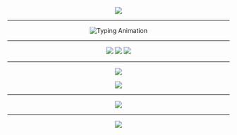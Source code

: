 <p align="center">
  <!-- Banner Hacker Style -->
  <img src="https://capsule-render.vercel.app/api?type=waving&color=0:0f0f0f,100:00ff00&height=200&section=header&text=Fahrurrozi&fontSize=50&fontColor=00ff00" />
</p>

---

<!-- Typing Animation -->
<p align="center">
  <img src="https://readme-typing-svg.herokuapp.com?size=24&color=00FF00&center=true&vCenter=true&width=600&lines=Cyber+Security+Enthusiast;Red+Team+%7C+Blue+Team+%7C+Purple+Team;Hacking+the+Planet+%F0%9F%94%A5;Learning+Everyday" alt="Typing Animation" />
</p>

---

<!-- Badges -->
<p align="center">
  <img src="https://img.shields.io/badge/Hacker-Mode-00ff00?style=for-the-badge&logo=linux&logoColor=white" />
  <img src="https://img.shields.io/badge/Cyber-Security-000000?style=for-the-badge&logo=torproject&logoColor=00ff00" />
  <img src="https://img.shields.io/badge/Red%20Team%20Ops-133337?style=for-the-badge&logo=kalilinux&logoColor=00ff00" />
</p>

---

<!-- GitHub Stats -->
<p align="center">
  <img src="https://github-readme-stats.vercel.app/api?username=Fahrurroziy&show_icons=true&theme=chartreuse-dark&title_color=00ff00&text_color=00ff00&icon_color=00ff00&bg_color=0f0f0f" />
</p>

<p align="center">
  <img src="https://github-readme-streak-stats.herokuapp.com/?user=Fahrurroziy&theme=chartreuse-dark&ring=00ff00&fire=00ff00&currStreakLabel=00ff00" />
</p>

---

<!-- Snake Animation -->
<p align="center">
  <img src="https://github.com/Fahrurroziy/Fahrurroziy/blob/output/github-contribution-grid-snake.svg" />
</p>

---

<p align="center">
  <img src="https://capsule-render.vercel.app/api?type=waving&color=0:00ff00,100:0f0f0f&height=120&section=footer"/>
</p>
